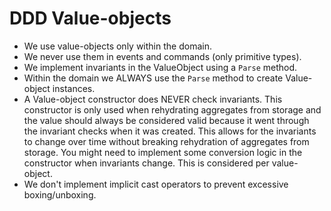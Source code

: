 # DDD Value-objects

- We use value-objects only within the domain.
- We never use them in events and commands (only primitive types).
- We implement invariants in the ValueObject using a `Parse` method.
- Within the domain we ALWAYS use the `Parse` method to create Value-object instances.
- A Value-object constructor does NEVER check invariants. This constructor is only used when rehydrating aggregates from storage and the value should always be considered valid because it went through the invariant checks when it was created. This allows for the invariants to change over time without breaking rehydration of aggregates from storage. You might need to implement some conversion logic in the constructor when invariants change. This is considered per value-object.
- We don't implement implicit cast operators to prevent excessive boxing/unboxing.
